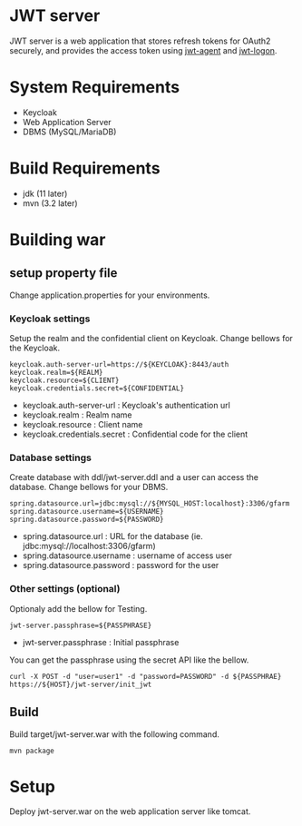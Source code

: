 # JWT server

JWT server is a web application that stores refresh tokens for OAuth2 securely, and provides the access token using [jwt-agent](https://github.com/oss-tsukuba/jwt-agent.git) and [jwt-logon](https://github.com/oss-tsukuba/jwt-logon.git).

# System Requirements

 - Keycloak
 - Web Application Server
 - DBMS (MySQL/MariaDB)

# Build Requirements

- jdk (11 later)
- mvn (3.2 later)

# Building war

## setup property file

Change application.properties for your environments.

### Keycloak settings

Setup the realm and the confidential client on Keycloak.
Change bellows for the Keycloak.

```
keycloak.auth-server-url=https://${KEYCLOAK}:8443/auth
keycloak.realm=${REALM}
keycloak.resource=${CLIENT}
keycloak.credentials.secret=${CONFIDENTIAL}
```
- keycloak.auth-server-url : Keycloak's authentication url
- keycloak.realm : Realm name
- keycloak.resource : Client name
- keycloak.credentials.secret : Confidential code for the client

### Database settings

Create database with ddl/jwt-server.ddl and a user can access the database.
Change bellows for your DBMS.

```
spring.datasource.url=jdbc:mysql://${MYSQL_HOST:localhost}:3306/gfarm
spring.datasource.username=${USERNAME}
spring.datasource.password=${PASSWORD}
```

- spring.datasource.url : URL for the database (ie. jdbc:mysql://localhost:3306/gfarm)
- spring.datasource.username : username of access user
- spring.datasource.password : password for the user

### Other settings (optional)

Optionaly add the bellow for Testing.

```
jwt-server.passphrase=${PASSPHRASE}
```

 - jwt-server.passphrase : Initial passphrase

You can get the passphrase using the secret API like the bellow.
```
curl -X POST -d "user=user1" -d "password=PASSWORD" -d ${PASSPHRAE} https://${HOST}/jwt-server/init_jwt
```
## Build

Build target/jwt-server.war with the following command.

```
mvn package
```

# Setup

Deploy jwt-server.war on the web application server like tomcat.